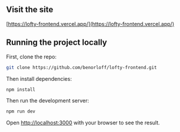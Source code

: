 ## Visit the site

[https://lofty-frontend.vercel.app/](https://lofty-frontend.vercel.app/)

## Running the project locally

First, clone the repo:

```bash
git clone https://github.com/benorloff/lofty-frontend.git
```
Then install dependencies:

```bash
npm install
```

Then run the development server:

```bash
npm run dev
```

Open [http://localhost:3000](http://localhost:3000) with your browser to see the result.
